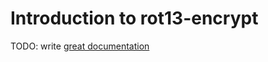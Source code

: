 # Introduction to rot13-encrypt

TODO: write [great documentation](http://jacobian.org/writing/what-to-write/)
